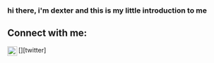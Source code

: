 ### hi there, i'm dexter and this is my little introduction to me 

<!--
**dexter070/dexter070** is a ✨ _special_ ✨ repository because its `README.md` (this file) appears on your GitHub profile.

Here are some ideas to get you started:

- 🔭 I’m currently working on ...
- 🌱 I’m currently learning ...
- 👯 I’m looking to collaborate on ...
- 🤔 I’m looking for help with ...
- 💬 Ask me about ...
- 📫 How to reach me: ...
- 😄 Pronouns: ...
- ⚡ Fun fact: ...
-->

## Connect with me:
[<img align="left" alt="OneUber | Twitter" width="22px" src="https://cdn.jsdelivr.net/npm/simple-icons@v3/icons/twitter.svg" />][twitter]

